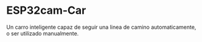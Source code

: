 # ESP32cam-Car
Un carro inteligente capaz de seguir una linea de camino automaticamente, o ser utilizado manualmente.
